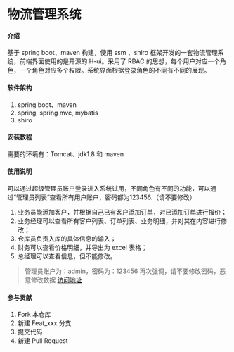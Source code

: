 # 物流管理系统

#### 介绍
基于 spring boot、maven 构建，使用 ssm 、shiro 框架开发的一套物流管理系统，前端界面使用的是开源的 H-ui。采用了 RBAC 的思想，每个用户对应一个角色，一个角色对应多个权限。系统界面根据登录角色的不同有不同的展现。

#### 软件架构
1. spring boot、maven
2. spring, spring mvc, mybatis
3. shiro

#### 安装教程
需要的环境有：Tomcat、jdk1.8 和 maven

#### 使用说明
可以通过超级管理员账户登录进入系统试用，不同角色有不同的功能，可以通过“管理员列表”查看所有用户账户，密码都为123456.（请不要修改）

1. 业务员能添加客户，并根据自己已有客户添加订单，对已添加订单进行报价；
2. 业务经理可以查看所有客户列表、订单列表、业务明细，并对其在内容进行修改；
3. 仓库员负责入库的具体信息的输入；
4. 财务可以查看价格明细，并导出为 excel 表格；
5. 总经理可以查看信息，但不能修改。

> 管理员账户为：admin，密码为：123456
> 再次强调，请不要修改密码，恶意修改数据
> [访问地址](http://167.71.143.69:8080/logistic/)

#### 参与贡献

1. Fork 本仓库
2. 新建 Feat_xxx 分支
3. 提交代码
4. 新建 Pull Request
